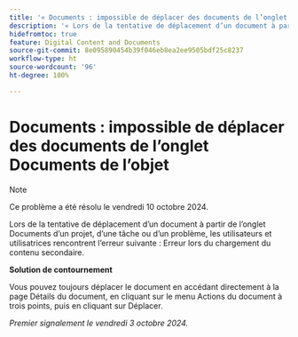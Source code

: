 ```yaml
---
title: '« Documents : impossible de déplacer des documents de l’onglet Documents de l’objet.»'
description: '« Lors de la tentative de déplacement d’un document à partir de l’onglet Documents d’un projet, d’une tâche ou d’un problème, les utilisateurs et utilisatrices rencontrent l’erreur suivante : Erreur lors du chargement du contenu secondaire. »'
hidefromtoc: true
feature: Digital Content and Documents
source-git-commit: 8e095890454b39f046eb8ea2ee9505bdf25c8237
workflow-type: ht
source-wordcount: '96'
ht-degree: 100%

---
```


# Documents : impossible de déplacer des documents de l’onglet Documents de l’objet

>[!NOTE]
>
>Ce problème a été résolu le vendredi 10 octobre 2024.

Lors de la tentative de déplacement d’un document à partir de l’onglet Documents d’un projet, d’une tâche ou d’un problème, les utilisateurs et utilisatrices rencontrent l’erreur suivante : Erreur lors du chargement du contenu secondaire.

**Solution de contournement**

Vous pouvez toujours déplacer le document en accédant directement à la page Détails du document, en cliquant sur le menu Actions du document à trois points, puis en cliquant sur Déplacer.

_Premier signalement le vendredi 3 octobre 2024._
